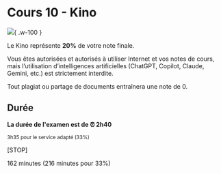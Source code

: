# Cours 10 - Kino
<!--https://squidfunk.github.io/mkdocs-material/reference/admonitions/-->
![](./assets/images/kino.gif){ .w-100 }

Le Kino représente **20%** de votre note finale.

Vous êtes autorisées et autorisés à utiliser Internet et vos notes de cours, mais l’utilisation d’intelligences artificielles (ChatGPT, Copilot, Claude, Gemini, etc.) est strictement interdite.

Tout plagiat ou partage de documents entraînera une note de 0.

## Durée

**La durée de l'examen est de ⏰ 2h40**

<small>3h35 pour le service adapté (33%)</small>

[STOP]

162 minutes (216 minutes pour 33%)
